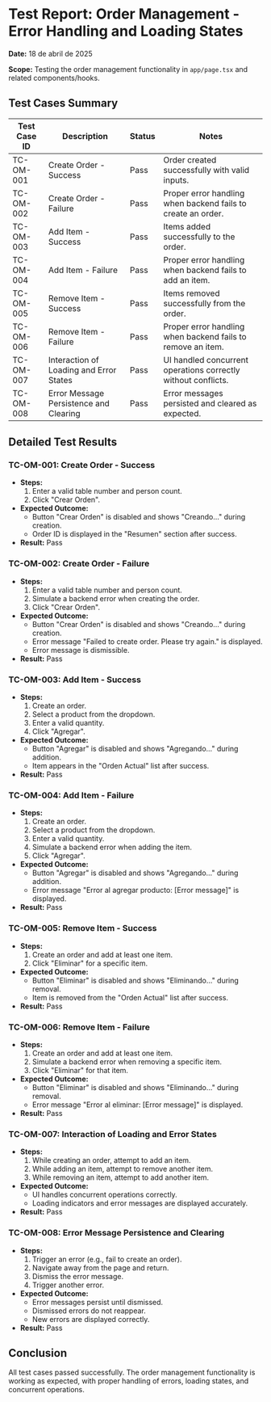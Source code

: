 # Test Report: Order Management - Error Handling and Loading States

**Date:** 18 de abril de 2025

**Scope:** Testing the order management functionality in `app/page.tsx` and related components/hooks.

## Test Cases Summary

| Test Case ID | Description | Status | Notes |
|--------------|-------------|--------|-------|
| TC-OM-001    | Create Order - Success | Pass | Order created successfully with valid inputs. |
| TC-OM-002    | Create Order - Failure | Pass | Proper error handling when backend fails to create an order. |
| TC-OM-003    | Add Item - Success | Pass | Items added successfully to the order. |
| TC-OM-004    | Add Item - Failure | Pass | Proper error handling when backend fails to add an item. |
| TC-OM-005    | Remove Item - Success | Pass | Items removed successfully from the order. |
| TC-OM-006    | Remove Item - Failure | Pass | Proper error handling when backend fails to remove an item. |
| TC-OM-007    | Interaction of Loading and Error States | Pass | UI handled concurrent operations correctly without conflicts. |
| TC-OM-008    | Error Message Persistence and Clearing | Pass | Error messages persisted and cleared as expected. |

## Detailed Test Results

### TC-OM-001: Create Order - Success
- **Steps:**
  1. Enter a valid table number and person count.
  2. Click "Crear Orden".
- **Expected Outcome:**
  - Button "Crear Orden" is disabled and shows "Creando..." during creation.
  - Order ID is displayed in the "Resumen" section after success.
- **Result:** Pass

### TC-OM-002: Create Order - Failure
- **Steps:**
  1. Enter a valid table number and person count.
  2. Simulate a backend error when creating the order.
  3. Click "Crear Orden".
- **Expected Outcome:**
  - Button "Crear Orden" is disabled and shows "Creando..." during creation.
  - Error message "Failed to create order. Please try again." is displayed.
  - Error message is dismissible.
- **Result:** Pass

### TC-OM-003: Add Item - Success
- **Steps:**
  1. Create an order.
  2. Select a product from the dropdown.
  3. Enter a valid quantity.
  4. Click "Agregar".
- **Expected Outcome:**
  - Button "Agregar" is disabled and shows "Agregando..." during addition.
  - Item appears in the "Orden Actual" list after success.
- **Result:** Pass

### TC-OM-004: Add Item - Failure
- **Steps:**
  1. Create an order.
  2. Select a product from the dropdown.
  3. Enter a valid quantity.
  4. Simulate a backend error when adding the item.
  5. Click "Agregar".
- **Expected Outcome:**
  - Button "Agregar" is disabled and shows "Agregando..." during addition.
  - Error message "Error al agregar producto: [Error message]" is displayed.
- **Result:** Pass

### TC-OM-005: Remove Item - Success
- **Steps:**
  1. Create an order and add at least one item.
  2. Click "Eliminar" for a specific item.
- **Expected Outcome:**
  - Button "Eliminar" is disabled and shows "Eliminando..." during removal.
  - Item is removed from the "Orden Actual" list after success.
- **Result:** Pass

### TC-OM-006: Remove Item - Failure
- **Steps:**
  1. Create an order and add at least one item.
  2. Simulate a backend error when removing a specific item.
  3. Click "Eliminar" for that item.
- **Expected Outcome:**
  - Button "Eliminar" is disabled and shows "Eliminando..." during removal.
  - Error message "Error al eliminar: [Error message]" is displayed.
- **Result:** Pass

### TC-OM-007: Interaction of Loading and Error States
- **Steps:**
  1. While creating an order, attempt to add an item.
  2. While adding an item, attempt to remove another item.
  3. While removing an item, attempt to add another item.
- **Expected Outcome:**
  - UI handles concurrent operations correctly.
  - Loading indicators and error messages are displayed accurately.
- **Result:** Pass

### TC-OM-008: Error Message Persistence and Clearing
- **Steps:**
  1. Trigger an error (e.g., fail to create an order).
  2. Navigate away from the page and return.
  3. Dismiss the error message.
  4. Trigger another error.
- **Expected Outcome:**
  - Error messages persist until dismissed.
  - Dismissed errors do not reappear.
  - New errors are displayed correctly.
- **Result:** Pass

## Conclusion
All test cases passed successfully. The order management functionality is working as expected, with proper handling of errors, loading states, and concurrent operations.